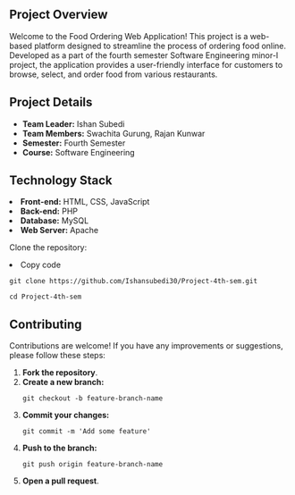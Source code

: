  <h2>Project Overview</h2>
    <p>Welcome to the Food Ordering Web Application! This project is a web-based platform designed to streamline the process of ordering food online. Developed as a part of the fourth semester Software Engineering minor-I project, the application provides a user-friendly interface for customers to browse, select, and order food from various restaurants.</p>

<h2>Project Details</h2>
    <ul>
        <li><strong>Team Leader:</strong> Ishan Subedi</li>
        <li><strong>Team Members:</strong> Swachita Gurung, Rajan Kunwar</li>
        <li><strong>Semester:</strong> Fourth Semester</li>
        <li><strong>Course:</strong> Software Engineering</li>
    </ul>
    
<h2>Technology Stack</h2>
<li><strong>Front-end:</strong> HTML, CSS, JavaScript</li>
<li><strong>Back-end:</strong> PHP</li>
<li><strong>Database:</strong> MySQL</li>
<li><strong>Web Server:</strong> Apache</li>

Clone the repository: </p>

<li>Copy code<br>
<pre><code>git clone https://github.com/Ishansubedi30/Project-4th-sem.git</code></pre>
<pre><code>cd Project-4th-sem</code></pre></li>

<h2>Contributing</h2>

<p>Contributions are welcome! If you have any improvements or suggestions, please follow these steps:</p>

<ol>
    <li><strong>Fork the repository</strong>.</li>
    <li><strong>Create a new branch:</strong></li>
    <pre><code>git checkout -b feature-branch-name</code></pre>
    <li><strong>Commit your changes:</strong></li>
    <pre><code>git commit -m 'Add some feature'</code></pre>
    <li><strong>Push to the branch:</strong></li>
    <pre><code>git push origin feature-branch-name</code></pre>
    <li><strong>Open a pull request</strong>.</li>
</ol>

